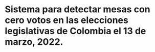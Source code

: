 # Sistema para detectar mesas con cero votos en las elecciones legislativas de Colombia el 13 de marzo, 2022.
